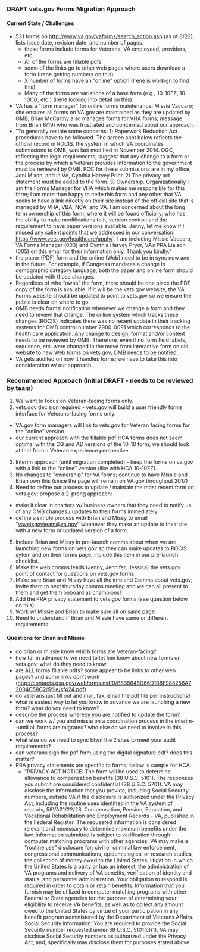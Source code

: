 ### DRAFT  vets.gov Forms Migration Approach

#### Current State / Challenges
- 531 forms on http://www.va.gov/vaforms/search_action.asp (as of 8/22); lists issue date, revision date, and number of pages.
  - these forms include forms for Veterans, VA employeed, providers, etc.
  - All of the forms are fillable pdfs
  - some of the links go to other web pages where users download a form (Irene getting numbers on this)
  - X number of forms have an "online" option (Irene is workign to find this)
  -  Many of the forms are variations of a base form (e.g., 10-10EZ, 10-10CG, etc.) (irene looking into detail on this)
- VA has a "form manager" for online forms maintenance: Missie Vaccaro; she ensures all forms on VA.gov are maintained as they are updated by OMB; Brian McCarthy also manages forms for VHA forms; message from Brian 8/19) who was frustrated and concerned aobut our approach:
 - "To generally restate some concerns: 1) Paperwork Reduction Act procedures have to be followed.  The screen shot below reflects the official record in ROCIS, the system in which VA coordinates submissions to OMB, was last modified in November 2014.  OGC, reflecting the legal requirements, suggest that any change to a form or the process by which a Veteran provides information to the government must be reviewed by OMB.  POC for these submissions are in my office, Joni Mixon, and in VA, Cynthia Harvey Prior.  2) The privacy act statement must be added to the form.  3) Ownership.  Organizationally I am the Forms Manager for VHA which makes me responsible for this form; I am more than happy to cede this form and any other that VA seeks to have a link directly on their site instead of the official site that is managed by VHA, VBA, NCA, and VA.   I am concerned about the long term ownership of this form; where it will be found officially; who has the ability to make modifications to it; version control; and the requirement to have paper versions available.  Jenny, let me know if I missed any salient points that we addressed in our conversation. https://www.vets.gov/healthcare/apply/ . I am including Missie Vaccaro, VA Forms Manager (003) and Cynthia Harvey Pryor, VA’s PRA Liaison (005) on this email for their information only. Thank you kindly."
-  the paper (PDF) form and the online (Web) need to be in sync now and in the future. For example, if Congress mandates a change in demographic category language, both the paper and online form should be updated with those changes.
- Regardless of who “owns” the form, there should be one place the PDF copy of the form is available. If it will be the vets.gov website, the VA Forms website should be updated to point to vets.gov so we ensure the public is clear on where to go.
- OMB needs formal notification whenever we change a form and they need to review that change. The online system which tracks these changes (ROCIS) indicates there was no recent update in their tracking systems for OMB control number 2900-0091 which corresponds to the health care application. Any change to design, format and/or content needs to be reviewed by OMB. Therefore, even if no form field labels, sequence, etc. were changed in the move from interactive form on old website to new Web forms on vets.gov, OMB needs to be notified.
- VA gets audited on now it handles forms; we have to take this into consideration w/ our approach.
  

### Recommended Approach (Initial DRAFT - needs to be reviewed by team)
1. We want to focus on Veteran-facing forms only.
2. vets.gov decision required - vets.gov will build a user friendly forms interface for Veterans-facing forms only.
  - VA.gov form managers will link to vets.gov for Veteran facing forms for the "online" version.
  - our current approach with the fillable pdf HCA forms does not seem optimal with the CG and AD versions of the 10-10 form; we should look at that from a Veteran experience perspective
2. Interim approach (until migration completed) - keep the forms on va.gov with a link to the "online" version (like with HCA 10-10EZ).
3. No changes to "ownership" for VA forms; continue to have Missie and Brian own this (since the page will remain on VA.gov throughout 2017)
4. Need to define our process to update / maintain the most recent form on vets.gov; propose a 2-prong approach: 
  - make it clear in charters w/ business owners that they need to notify us of any OMB changes / updates to their forms immediately.
  - define a simple process with Brian and Missy to email "vavetsgovteam@va.gov" whenever they make an update to their site with a new form or updated version of a form.  
5. Include Brian and Missy in pre-launch comms about when we are launching new forms on vets.gov so they can make updates to ROCIS sytem and on their forms page; include this item in our pre-launch checklist.
6. Make the web comms leads (Jenny, Jennifer, Jessica) the vets.gov point of contact for questions on vets.gov forms.
7. Make sure Brian and Missy have all the info and Comms about vets.gov; invite them to next thursday comms meeting and we can all present to them and get them onboard as champions!
8. Add the PRA privacy statement to vets.gov forms (see question below on this)
9. Work w/ Missie and Brian to make sure all on same page.
10. Need to understand if Brian and Missie have same or different requirements


#### Questions for Brian and Missie
- do brian or missie know which forms are Veteran-facing?
- how far in advance to we need to let him know about new forms on vets.gov; what do they need to know
- are ALL forms fillable pdfs? some appear to be links to other web pages? and some links don't work (http://contacts.gsa.gov/webforms.nsf/0/B835648D66D1B8F985256A72004C58C2/$file/sf424.pdf) 
- do veterans just fill out and mail, fax, email the pdf file per instructions?  
- what is easiest way to let you know in advance we are launching a new form?  what do you need to know?
- describe the process whereby you are notified to update the form?
- can we work w/ you and missie on a coordination process in the interim--until all forms are migrated?  who else do we need to involve in this process? 
- what else do we need to sync btwn the 2 sites to meet your audit requirements?
- can veterans sign the pdf form using the digital signature pdf? does this matter?
- PRA privacy statements are specific to forms; below is sample for HCA:
   - "PRIVACY ACT NOTICE: The form will be used to determine allowance to compensation benefits (38 U.S.C. 5101). The responses you submit are considered confidential (38 U.S.C. 5701). VA may disclose the information that you provide, including Social Security numbers, outside VA if the disclosure is authorized under the Privacy Act, including the routine uses identified in the VA system of records, 58VA21/22/28, Compensation, Pension, Education, and Vocational Rehabilitation and Employment Records - VA, published in the Federal Register. The requested information is considered relevant and necessary to determine maximum benefits under the law. Information submitted is subject to verification through computer matching programs with other agencies. VA may make a "routine use" disclosure for: civil or criminal law enforcement, congressional communications, epidemiological or research studies, the collection of money owed to the United States, litigation in which the United States is a party or has an interest, the administration of VA programs and delivery of VA benefits, verification of identity and status, and personnel administration. Your obligation to respond is required in order to obtain or retain benefits. Information that you furnish may be utilized in computer matching programs with other Federal or State agencies for the purpose of determining your eligibility to receive VA benefits, as well as to collect any amount owed to the United States by virtue of your participation in any benefit program administered by the Department of Veterans Affairs. Social Security information: You are required to provide the Social Security number requested under 38 U.S.C. 5101(c)(1). VA may disclose Social Security numbers as authorized under the Privacy Act, and, specifically may disclose them for purposes stated above.
